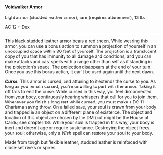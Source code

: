 #### Voidwalker Armor

Light armor (studded leather armor), rare (requires attunement), 13 lb.

AC 12 + Dex

---

This black studded leather armor bears a red sheen. While wearing this armor, you can use a bonus action to summon a projection of yourself in an unoccupied space within 30 feet of yourself. The projection is a translucent copy of you that has immunity to all damage and conditions, and you can make attacks and cast spells with a range other than self as if standing in the projection's space. The projection disappears at the end of your turn. Once you use this bonus action, it can't be used again until the next dawn.

***Curse.*** This armor is cursed, and attuning to it extends the curse to you. As long as you remain cursed, you're unwilling to part with the armor. Taking it off fails to end the curse. While cursed in this way, you feel disconnected from your body, continuously hearing whispers that call for you to join them. Whenever you finish a long rest while cursed, you must make a DC 11 Charisma saving throw. On a failed save, your soul is drawn from your body and trapped in an object on a different plane of existence. The object and location of this object are chosen by the DM (but might be the House of Cards; see chapter 18). While your soul is trapped in this way, your body is inert and doesn't age or require sustenance. Destroying the object frees your soul; otherwise, only a *Wish* spell can restore your soul to your body.

Made from tough but flexible leather, studded leather is reinforced with close-set rivets or spikes.



